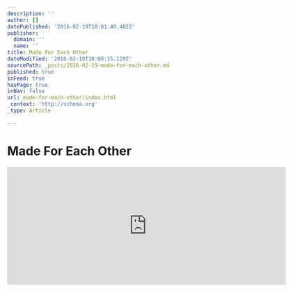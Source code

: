 ```yaml
---
description: ''
author: []
datePublished: '2016-02-19T18:01:40.482Z'
publisher:
  domain: ''
  name: ''
title: Made For Each Other
dateModified: '2016-02-19T18:00:15.129Z'
sourcePath: _posts/2016-02-19-made-for-each-other.md
published: true
inFeed: true
hasPage: true
inNav: false
url: made-for-each-other/index.html
_context: 'http://schema.org'
_type: Article

---
```

# Made For Each Other

<iframe src="https://cdn.embedly.com/widgets/media.html?src=https%3A%2F%2Fplayer.vimeo.com%2Fvideo%2F51886371&amp;url=https%3A%2F%2Fvimeo.com%2F51886371&amp;image=http%3A%2F%2Fi.vimeocdn.com%2Fvideo%2F358203704_640.jpg&amp;key=b7d04c9b404c499eba89ee7072e1c4f7&amp;type=text%2Fhtml&amp;schema=vimeo" width="640" height="272" scrolling="no" frameborder="0" allowfullscreen="allowfullscreen" style=""></iframe>